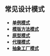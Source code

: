 ## 常见设计模式

+ <a href="#">**单例模式**</a>
+ <a href="#">**模版方法模式**</a>
+ <a href="#">**原型模式**</a>
+ <a href="#">**代理模式**</a>
+ <a href="#">**抽象工厂模式**</a>

